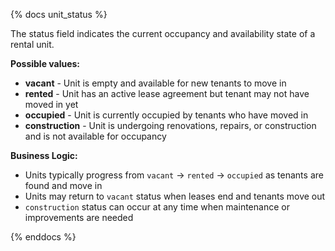 {% docs unit_status %}

The status field indicates the current occupancy and availability state of a rental unit.

**Possible values:**

- **vacant** - Unit is empty and available for new tenants to move in
- **rented** - Unit has an active lease agreement but tenant may not have moved in yet
- **occupied** - Unit is currently occupied by tenants who have moved in
- **construction** - Unit is undergoing renovations, repairs, or construction and is not available for occupancy

**Business Logic:**
- Units typically progress from `vacant` → `rented` → `occupied` as tenants are found and move in
- Units may return to `vacant` status when leases end and tenants move out
- `construction` status can occur at any time when maintenance or improvements are needed

{% enddocs %}
